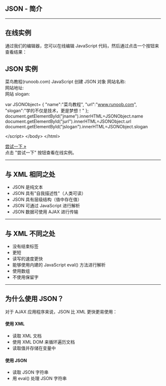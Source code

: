 ## JSON \- 简介

* * *

## 在线实例

通过我们的编辑器，您可以在线编辑 JavaScript 代码，然后通过点击一个按钮来查看结果：

## JSON 实例

<!DOCTYPE html\> <html\> <head\> <meta charset\="utf-8"\> <title\>菜鸟教程(runoob.com)</title\> </head\> <body\> <h2\>JavaScript 创建 JSON 对象</h2\> <p\> 网站名称: <span id\="jname"\></span\><br /> 网站地址: <span id\="jurl"\></span\><br /> 网站 slogan: <span id\="jslogan"\></span\><br /> </p\> <script\>

var JSONObject\= { "name":"菜鸟教程", "url":"www.runoob.com", "slogan":"学的不仅是技术，更是梦想！" }; document.getElementById("jname").innerHTML\=JSONObject.name document.getElementById("jurl").innerHTML\=JSONObject.url document.getElementById("jslogan").innerHTML\=JSONObject.slogan

</script\> </body\> </html\>

[尝试一下 »](https://www.runoob.com/try/try.php?filename=tryjson_create)  
点击 "尝试一下" 按钮查看在线实例。

  

* * *

## 与 XML 相同之处

+   JSON 是纯文本
+   JSON 具有"自我描述性"（人类可读）
+   JSON 具有层级结构（值中存在值）
+   JSON 可通过 JavaScript 进行解析
+   JSON 数据可使用 AJAX 进行传输

* * *

## 与 XML 不同之处

+   没有结束标签
+   更短
+   读写的速度更快
+   能够使用内建的 JavaScript eval() 方法进行解析
+   使用数组
+   不使用保留字

* * *

## 为什么使用 JSON？

对于 AJAX 应用程序来说，JSON 比 XML 更快更易使用：

#### 使用 XML

+   读取 XML 文档
+   使用 XML DOM 来循环遍历文档
+   读取值并存储在变量中

#### 使用 JSON

+   读取 JSON 字符串
+   用 eval() 处理 JSON 字符串